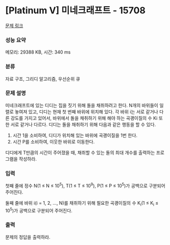 # [Platinum V] 미네크래프트 - 15708 

[문제 링크](https://www.acmicpc.net/problem/15708) 

### 성능 요약

메모리: 29388 KB, 시간: 340 ms

### 분류

자료 구조, 그리디 알고리즘, 우선순위 큐

### 문제 설명

<p>미네크래프트에 있는 디디는 집을 짓기 위해 돌을 채취하려고 한다. N개의 바위들이 일렬로 놓여져 있고, 디디는 현재 첫 번째 바위에 위치해 있다. 각 바위 i는 서로 같거나 다른 강도를 가지고 있어서, 바위에서 돌을 채취하기 위해 해야 하는 곡괭이질의 수 Ki 또한 서로 같거나 다르다. 디디는 돌을 채취하기 위해 다음과 같은 행동을 할 수 있다.</p>

<ol>
	<li>시간 1을 소비하여, 디디가 위치해 있는 바위에 곡괭이질을 1번 한다.</li>
	<li>시간 P를 소비하여, 이웃한 바위로 이동한다.</li>
</ol>

<p>디디에게 T만큼의 시간이 주어졌을 때, 채취할 수 있는 돌의 최대 개수를 출력하는 프로그램을 작성하라.</p>

### 입력 

 <p>첫째 줄에 정수 N(1 ≤ N ≤ 10<sup>5</sup>), T(1 ≤ T ≤ 10<sup>9</sup>), P(1 ≤ P ≤ 10<sup>5</sup>)가 공백으로 구분되어 주어진다.</p>

<p>둘째 줄에 바위 i(i = 1, 2, ..., N)를 채취하기 위해 필요한 곡괭이질의 수 K<sub>i</sub>(1 ≤ K<sub>i</sub> ≤ 10<sup>5</sup>)가 공백으로 구분되어 주어진다.</p>

### 출력 

 <p>문제의 정답을 출력하라.</p>

